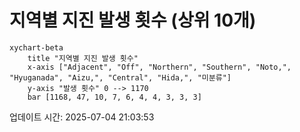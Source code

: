 # 지역별 지진 발생 횟수 (상위 10개)

```mermaid
xychart-beta
    title "지역별 지진 발생 횟수"
    x-axis ["Adjacent", "Off", "Northern", "Southern", "Noto,", "Hyuganada", "Aizu,", "Central", "Hida,", "미분류"]
    y-axis "발생 횟수" 0 --> 1170
    bar [1168, 47, 10, 7, 6, 4, 4, 3, 3, 3]
```

업데이트 시간: 2025-07-04 21:03:53
